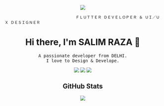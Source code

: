 
<p align="center">
<img src="https://github.com/SalimRaza01/SalimRaza01/assets/108859692/492886c6-90af-4ee1-a516-224b037e6160">
</p>

                                    ＦＬＵＴＴＥＲ ＤＥＶＥＬＯＰＥＲ ＆ ＵＩ／ＵＸ ＤＥＳＩＧＮＥＲ

<!-- Header -->
<h1 align="center">Hi there, I'm SALIM RAZA 👋</h1>

<!-- Intro -->
<p align="center">
  <samp>
    A passionate developer from DELHI.
    <br>
    I love to Design & Develope.
  </samp>
</p>


<!-- Skills -->
<p align="center">
<img src="https://img.shields.io/badge/-HTML-orange?style=flat-square">
  <img src="https://img.shields.io/badge/-CSS-blue?style=flat-square">
  <img src="https://img.shields.io/badge/-JavaScript-yellow?style=flat-square">
  <!-- Add more skills badges -->
</p>

<!-- GitHub Stats -->
<h2 align="center">GitHub Stats</h2>
<p align="center">
  <img src="https://github-readme-stats.vercel.app/api?username=SalimRaza01&show_icons=true&theme=radical">
</p>
